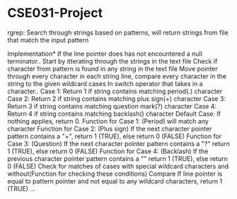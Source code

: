 # CSE031-Project
rgrep: Search through strings based on patterns, will return strings from file that match the input pattern

Implementation*
If the line pointer does has not encountered a null terminator..
Start by itterating through the strings in the text file
Check if character from pattern is found in any string in the text file
Move pointer through every character in each string line, compare every character in the string to the given wildcard cases
In switch operator that takes in a character..
Case 1: Return 1 if string contains matching period(.) character
Case 2: Return 2 if string contains matching plus sign(+) character
Case 3: Return 3 if string contains matching question mark(?) character
Case 4: Return 4 if string contains matching backlash(\) character
Default Case: If nothing applies, return 0.
Function for Case 1: (Period) will match any character
Function for Case 2: (Plus sign) If the next character pointer pattern contains a "+", return 1 (TRUE), else return 0 (FALSE)
Function for Case 3: (Question) If the next character pointer pattern contains a "?" return 1 (TRUE), else return 0 (FALSE)
Function for Case 4: (Backlash) If the previous character pointer pattern contains a "\" return 1 (TRUE), else return 0 (FALSE)
Check for matches of cases with special wildcard characters and without(Function for checking these conditions)
Compare If line pointer is equal to pattern pointer and not equal to any wildcard characters, return 1 (TRUE)
...
